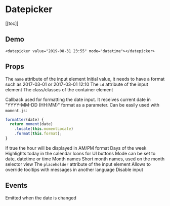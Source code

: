 # Datepicker

[[toc]]

## Demo

<demo>
  <datepicker value="2019-08-31 23:55" mode="datetime"></datepicker>
</demo>

```vue
<datepicker value="2019-08-31 23:55" mode="datetime"></datepicker>
```

## Props

<prop name="name" type="String">
  The <code>name</code> attribute of the input element
</prop>

<prop name="value" type="String">
  Initial value, it needs to have a format such as 2017-03-01 or 2017-03-01 12:10
</prop>

<prop name="id" type="String">
  The <code>id</code> attribute of the input element
</prop>

<prop name="container-class" type="String">
  The class/classes of the container element
</prop>

<prop name="formatter" type="Function" default-value="null">
  <p>
    Callback used for formatting the date input.
    It receives current date in "YYYY-MM-DD (HH:MM)" format as a parameter.
    Can be easily used with <code>moment.js</code>:
  </p>

```js
formatter(date) {
  return moment(date)
    .locale(this.momentLocale)
    .format(this.format);
}
```
</prop>

<prop name="use-am" type="Boolean" default-value="false">
  If true the hour will be displayed in AM/PM format
</prop>

<prop name="days-of-week" type="Array" default-value="['Su', 'Mo', 'Tu', ...]">
  Days of the week
</prop>

<prop name="highlight-today" type="Boolean" default-value="true">
  Highlights today in the calendar
</prop>

<prop name="icons" type="Object" default-value="{ left: 'glyphicon glyphicon-chevron-left', ... }">
  Icons for UI buttons
</prop>

<prop name="mode" type="String" default-value="date">
  Mode can be set to date, datetime or time
</prop>

<prop name="months" type="Array" default-value="['January', 'February', 'March', ...]">
  Month names
</prop>

<prop name="months-short" type="Array" default-value="['Jan', 'Feb', 'Mar', ...]">
  Short month names, used on the month selector view
</prop>

<prop name="placeholder" type="String">
  The <code>placeholder</code> attribute of the input element
</prop>

<prop name="translations" type="Object" default-value="{ today: 'Go to today', clear: 'Clear selection', ... }">
  Allows to override tooltips with messages in another language
</prop>

<prop name="disabled" type="Boolean" default-value="false">
  Disable input
</prop>

## Events

<event name="changed" parameters="Selected date (String)">
  Emitted when the date is changed
</event>
